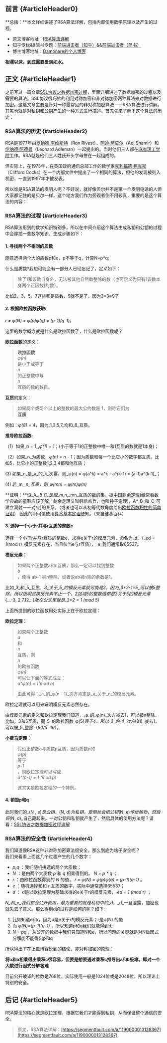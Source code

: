 ## 前言 {#articleHeader0}

**总括：**本文详细讲述了RSA算法详解，包括内部使用数学原理以及产生的过程。

* 原文博客地址：[RSA算法详解](http://blog.damonare.cn/2017/12/31/RSA算法详解/#more)
* 知乎专栏&&简书专题：[前端进击者（知乎）](https://zhuanlan.zhihu.com/damonare)&&[前端进击者（简书）](http://www.jianshu.com/collection/bbaa63e264f5)
* 博主博客地址：[Damonare的个人博客](http://damonare.cn/)

**相濡以沫。到底需要爱淡如水。**

## 正文 {#articleHeader1}

之前写过一篇文章[SSL协议之数据加密过程](http://blog.damonare.cn/2017/12/29/SSL协议之数据加密过程详解/#more)，里面详细讲述了数据加密的过程以及需要的算法。SSL协议很巧妙的利用对称加密和非对称加密两种算法来对数据进行加密。这篇文章主要是针对一种最常见的非对称加密算法——RSA算法进行讲解。其实也就是对私钥和公钥产生的一种方式进行描述。首先先来了解下这个算法的历史：

### RSA算法的历史 {#articleHeader2}

RSA是1977年由[罗纳德·李维斯特](https://zh.wikipedia.org/wiki/罗纳德·李维斯特)（Ron Rivest）、[阿迪·萨莫尔](https://zh.wikipedia.org/wiki/阿迪·萨莫尔)（Adi Shamir）和[伦纳德·阿德曼](https://zh.wikipedia.org/wiki/伦纳德·阿德曼)（Leonard Adleman）一起提出的。当时他们三人都在[麻省理工学院](https://zh.wikipedia.org/wiki/麻省理工学院)工作。RSA就是他们三人姓氏开头字母拼在一起组成的。

但实际上，在1973年，在英国政府通讯总部工作的数学家[克利福德·柯克斯](https://zh.wikipedia.org/w/index.php?title=克利福德·柯克斯&action=edit&redlink=1)（Clifford Cocks）在一个内部文件中提出了一个相同的算法，但他的发现被列入机密，一直到1997年才被发表。

所以谁是RSA算法的发明人呢？不好说，就好像贝尔并不是第一个发明电话的人但大家都记住的是贝尔一样，这个地方我们作为旁观者倒不用较真，重要的是这个算法的内容：

### RSA算法的过程 {#articleHeader3}

RSA算法用到的数学知识特别多，所以在中间介绍这个算法生成私钥和公钥的过程中会穿插一些数学知识。生成步骤如下：

#### 1. 寻找两个不相同的质数

随意选择两个大的质数p和q，p不等于q，计算N=p\*q;

什么是质数?我想可能会有一部分人已经忘记了，定义如下：

> 除了1和该数自身外，无法被其他自然数整除的数（也可定义为只有1该数本身两个正因数\]的数）。

比如2，3，5，7这些都是质数，9就不是了，因为3\*3=9了

#### 2. 根据欧拉函数获取r

_r = φ\(N\) = φ\(p\)φ\(q\) = \(p-1\)\(q-1\)_。

这里的数学概念就是什么是欧拉函数了，什么是欧拉函数呢？

**欧拉函数**的定义：

> **欧拉函数**  
> _φ\(n\)_  
> 是小于或等于  
> _n_  
> 的正整数中与  
> _n_  
> 互质的数的数目。

**互质**的定义：

> 如果两个或两个以上的整数的最大公约数是 1，则称它们为  
> **互质**

例如：_φ\(8\) = 4_，因为_1,3,5,7_均和_8_互质。

**推导欧拉函数:**

（1）如果_n = 1_,_φ\(1\) = 1_；\(小于等于1的正整数中唯一和1互质的数就是1本身\)；

（2）如果_n_为质数，_φ\(n\) = n - 1_；因为质数和每一个比它小的数字都互质。比如5，比它小的正整数1,2,3,4都和他互质；

\(3\) 如果_n_是_a_的_k_次幂，则_φ\(n\) = φ\(a^k\) = a^k - a^\(k-1\) = \(a-1\)a^\(k-1\)_；

\(4\) 若_m_,_n_互质，则_φ\(mn\) = φ\(m\)φ\(n\)_

**证明：**设_A_,_B_,_C_是跟_m_,_n_,_mn_互质的数的集，据[中国剩余定理](https://zh.wikipedia.org/wiki/中國剩餘定理)\(经常看数学典故的童鞋应该了解，剩余定理又叫韩信点兵，也叫孙子定理\)，_A_\*_B_和_C_可建立双射一一对应\)的关系。（或者也可以从初等代数角度给出[欧拉函数积性的简单证明](https://zh.wikipedia.org/w/index.php?title=欧拉函数积性的简单证明&action=edit&redlink=1)） 因此的φ\(n\)值使用[算术基本定理](https://zh.wikipedia.org/wiki/算術基本定理)便知。（来自维基百科）

#### 3. 选择一个小于r并与r互质的整数e

选择一个小于r并与r互质的整数e，求得e关于r的模反元素，命名为_d_（_ed = 1\(mod r\)_模反元素存在，当且仅当e与r互质），_e_我们通常取65537。

**模反元素：**

> 如果两个正整数a和n互质，那么一定可以找到整数  
> _b_  
> ，使得 ab-1 被n整除，或者说ab被n除的余数是1。

比如_3_和_5_互质，_3_关于_5_的模反元素就可能是2，因为_3\*2-1=5_可以被5整除。所以很明显模反元素不止一个，2加减5的整数倍都是3关于5的模反元素_{...-3, 2,7,12…}_放在公式里就是_3\*2 = 1 \(mod 5\)_

上面所提到的欧拉函数用处实际上在于欧拉定理：

**欧拉定理：**

> 如果两个正整数  
> _a_  
> 和  
> _n_  
> 互质，则  
> _n_  
> 的欧拉函数  
> _φ\(n\)_  
> 可以让下面的等式成立：  
> _a^φ\(n\) = 1\(mod n\)_
>
> 由此可得：_a_的_φ\(n - 1\)_次方肯定是_a_关于_n_的模反元素。

欧拉定理就可以用来证明模反元素必然存在。

由模反元素的定义和欧拉定理我们知道，_a_的_φ\(n\)_次方减去1，可以被n整除。比如，3和5互质，而_5_的欧拉函数_φ\(5\)_等于4，所以_3_的_4_次方_\(81\)_减去1，可以被_5_整除（_80/5=16_）。

**小费马定理：**

> 假设正整数a与质数p互质，因为质数p的  
> _φ\(p\)_  
> 等于  
> _p-1_  
> ，则欧拉定理可以写成  
> _a^\(p-1\) = 1 \(mod p\)_
>
> 这其实是欧拉定理的一个特例。

#### 4. 销毁p和q

此时我们的_\(N , e\)_是公钥，_\(N, d\)_为私钥，爱丽丝会把公钥_\(N, e\)_传给鲍勃，然后将_\(N, d\)_自己藏起来。一对公钥和私钥就产生了，然后具体的使用方法呢？请看：[SSL协议之数据加密过程详解](http://blog.damonare.cn/2017/12/29/SSL协议之数据加密过程详解/#more)

### RSA算法的安全性 {#articleHeader4}

我们知道像RSA这种非对称加密算法很安全，那么到底为啥子安全呢？  
我们来看看上面这几个过程产生的几个数字：

* _p,q_
  ：我们随机挑选的两个大质数；
* _N_
  ：是由两个大质数
  _p_
  和
  _q_
  相乘得到的。
  _N = p \* q_
  ；
* _r_
  ：由欧拉函数得到的
  _N_
  的值，
  _r = φ\(N\) = φ\(p\)φ\(q\) = \(p-1\)\(q-1\)_
  。
* _e_
  ：随机选择和和
  _r_
  互质的数字，实际中通常选择65537；
* _d_
  ： d是以欧拉定理为基础求得的e关于r的模反元素，
  _ed = 1 \(mod r\)_
  ；

_N_和_e_我们都会公开使用，最为重要的就是私钥中的_d_，_d_一旦泄露，加密也就失去了意义。那么得到d的过程是如何的呢？如下:

1. 比如知道e和r，因为d是e关于r的模反元素；r是φ\(N\) 的值
2. 而
   _φ\(N\)=\(p-1\)\(q-1\)_
   ，所以知道p和q我们就能得到d;
3. _N = pq_
   ，从公开的数据中我们只知道N和e，所以问题的关键就是对N做因式分解能不能得出p和q

所以得出了在上篇博客说到的结论，非对称加密的原理：

**将a和b相乘得出乘积c很容易，但要是想要通过乘积c推导出a和b极难。即对一个大数进行因式分解极难**

目前公开破译的位数是768位，实际使用一般是1024位或是2048位，所以理论上特别的安全。

## 后记 {#articleHeader5}

RSA算法的核心就是欧拉定理，根据它我们才能得到私钥，从而保证整个通信的安全。

> 原文，RSA算法详解：[https://segmentfault.com/a/1190000013128367](https://segmentfault.com/a/1190000013128367)




